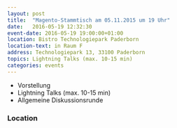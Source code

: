```yaml
---
layout: post
title:  "Magento-Stammtisch am 05.11.2015 um 19 Uhr"
date:   2016-05-19 12:32:30
event-date: 2016-05-19 19:00:00+01:00
location: Bistro Technologiepark Paderborn
location-text: in Raum F
address: Technologiepark 13, 33100 Paderborn
topics: Lightning Talks (max. 10-15 min)
categories: events
---
```


*  Vorstellung
*  Lightning Talks (max. 10-15 min)
*  Allgemeine Diskussionsrunde

### Location
